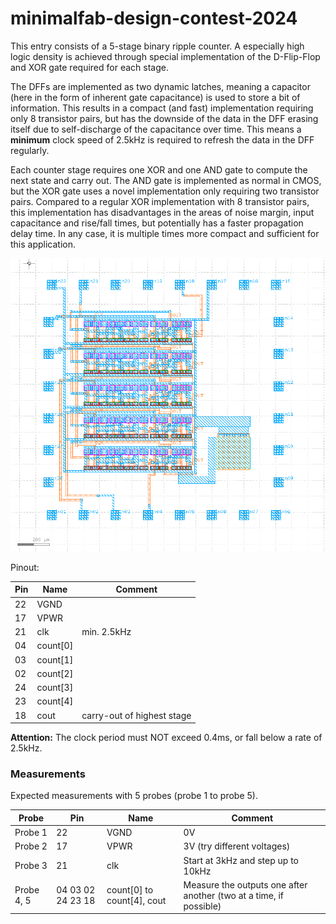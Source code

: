 # minimalfab-design-contest-2024

This entry consists of a 5-stage binary ripple counter. A especially high logic density is achieved through special implementation of the D-Flip-Flop and XOR gate required for each stage.

The DFFs are implemented as two dynamic latches, meaning a capacitor (here in the form of inherent gate capacitance) is used to store a bit of information. This results in a compact (and fast) implementation requiring only 8 transistor pairs, but has the downside of the data in the DFF erasing itself due to self-discharge of the capacitance over time. This means a **minimum** clock speed of 2.5kHz is required to refresh the data in the DFF regularly.

Each counter stage requires one XOR and one AND gate to compute the next state and carry out. The AND gate is implemented as normal in CMOS, but the XOR gate uses a novel implementation only requiring two transistor pairs. Compared to a regular XOR implementation with 8 transistor pairs, this implementation has disadvantages in the areas of noise margin, input capacitance and rise/fall times, but potentially has a faster propagation delay time. In any case, it is multiple times more compact and sufficient for this application.

![](s.png)

Pinout:

| Pin | Name     | Comment     |
|-----|----------|-------------|
| 22  | VGND     |             |
| 17  | VPWR     |             |
| 21  | clk      | min. 2.5kHz |
| 04  | count[0] |             |
| 03  | count[1] |             |
| 02  | count[2] |             |
| 24  | count[3] |             |
| 23  | count[4] |             |
| 18  | cout     | carry-out of highest stage |

**Attention:** The clock period must NOT exceed 0.4ms, or fall below a rate of 2.5kHz.

### Measurements

Expected measurements with 5 probes (probe 1 to probe 5).

| Probe   | Pin            | Name                 | Comment                                            |
|---------|----------------|----------------------|----------------------------------------------------|
| Probe 1 | 22             | VGND                 | 0V                                                 |
| Probe 2 | 17             | VPWR                 | 3V (try different voltages)                        |
| Probe 3 | 21             | clk                  | Start at 3kHz and step up to 10kHz                 |
| Probe 4, 5 | 04 03 02 24 23 18 | count[0] to count[4], cout | Measure the outputs one after another (two at a time, if possible)              |
